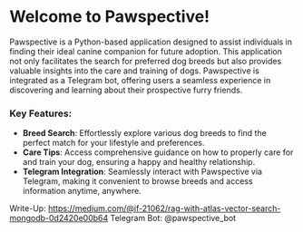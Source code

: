 # Welcome to Pawspective!
Pawspective is a Python-based application designed to assist individuals in finding their ideal canine companion for future adoption. This application not only facilitates the search for preferred dog breeds but also provides valuable insights into the care and training of dogs. Pawspective is integrated as a Telegram bot, offering users a seamless experience in discovering and learning about their prospective furry friends.

### Key Features:
* <b>Breed Search</b>: Effortlessly explore various dog breeds to find the perfect match for your lifestyle and preferences.
* <b>Care Tips</b>: Access comprehensive guidance on how to properly care for and train your dog, ensuring a happy and healthy relationship.
* <b>Telegram Integration</b>: Seamlessly interact with Pawspective via Telegram, making it convenient to browse breeds and access information anytime, anywhere.

Write-Up: https://medium.com/@if-21062/rag-with-atlas-vector-search-mongodb-0d2420e00b64
Telegram Bot: @pawspective_bot
